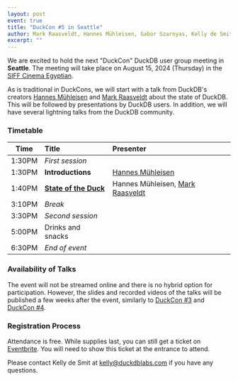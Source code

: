 ```yaml
---
layout: post
event: true
title: "DuckCon #5 in Seattle"
author: Mark Raasveldt, Hannes Mühleisen, Gabor Szarnyas, Kelly de Smit
excerpt: ""
---
```


<!--
<img src="/images/duckcon5-splashscreen.png"
     alt="DuckCon #5 Splashscreen"
     width="680"
     />
-->

We are excited to hold the next "DuckCon" DuckDB user group meeting in **Seattle**. The meeting will take place on August 15, 2024 (Thursday) in the [SIFF Cinema Egyptian](https://www.siff.net/cinema/cinema-venues/siff-cinema-egyptian).

As is traditional in DuckCons, we will start with a talk from DuckDB's creators [Hannes Mühleisen](https://hannes.muehleisen.org/) and [Mark Raasveldt](https://mytherin.github.io/) about the state of DuckDB. This will be followed by presentations by DuckDB users. In addition, we will have several lightning talks from the DuckDB community.

### Timetable

<!-- To watch the recordings, see the [playlist of talks](https://www.youtube.com/playlist?list=). -->

| Time   | Title                                                                                                                          | Presenter                                                        |
| ------ | :----------------------------------------------------------------------------------------------------------------------------- | :----------------------------------------------------------------|
| 1:30PM | _First session_                                                                                                                |                                                                  |
| 1:30PM | **Introductions**                                                                                                              | [Hannes Mühleisen](https://hannes.muehleisen.org/)               |
| 1:40PM | [**State of the Duck**](https://youtu.be/cyZfpXxXojE)                                                                          | Hannes Mühleisen, [Mark Raasveldt](https://mytherin.github.io/)  |
| 3:10PM | _Break_                                                                                                                        |                                                                  |
| 3:30PM | _Second session_                                                                                                               |                                                                  |
| 5:00PM | Drinks and snacks                                                                                                              |                                                                  |
| 6:30PM | _End of event_                                                                                                                 |                                                                  |

### Availability of Talks

The event will not be streamed online and there is no hybrid option for participation.
However, the slides and recorded videos of the talks will be published a few weeks after the event, similarly to [DuckCon #3](/2023/04/28/duckcon3) and [DuckCon #4](/2023/10/06/duckcon4).

### Registration Process

Attendance is free. While supplies last, you can still get a ticket on [Eventbrite](https://www.eventbrite.com/e/duckcon-5-tickets-877957674037).
You will need to show this ticket at the entrance to attend.

<!-- **If you register before XXX, you will get a badge with your name at the registration desk.** -->

Please contact Kelly de Smit at [kelly@duckdblabs.com](mailto:kelly@duckdblabs.com) if you have any questions.

